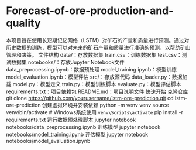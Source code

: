 # Forecast-of-ore-production-and-quality
本项目旨在使用长短期记忆网络（LSTM）对矿石的产量和质量进行预测。通过对历史数据的训练，模型可以对未来的矿石产量和质量进行准确的预测，以帮助矿山管理和决策。
文件结构
  data/：存放数据集
  train.csv：训练数据集
  test.csv：测试数据集
notebooks/：存放Jupyter Notebook文件
  data_preprocessing.ipynb：数据预处理
  model_training.ipynb：模型训练
  model_evaluation.ipynb：模型评估
src/：存放源代码
  data_loader.py：数据加载
  model.py：模型定义
  train.py：模型训练脚本
  evaluate.py：模型评估脚本
  requirements.txt：项目依赖包
README.md：项目说明文件
快速开始
克隆仓库
git clone https://github.com/yourusername/lstm-ore-prediction.git
cd lstm-ore-prediction
创建虚拟环境并安装依赖
python -m venv venv
source venv/bin/activate  # Windows系统使用 `venv\Scripts\activate`
pip install -r requirements.txt
运行数据预处理脚本
jupyter notebook notebooks/data_preprocessing.ipynb
训练模型
jupyter notebook notebooks/model_training.ipynb
评估模型
jupyter notebook notebooks/model_evaluation.ipynb
